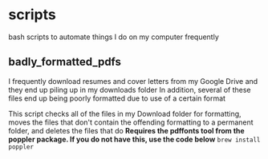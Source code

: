 # scripts
bash scripts to automate things I do on my computer frequently

## badly_formatted_pdfs
I frequently download resumes and cover letters from my Google Drive and they end up piling up in my downloads folder
In addition, several of these files end up being poorly formatted due to use of a certain format

This script checks all of the files in my Download folder for formatting, moves the files that don't contain the offending formatting to a permanent folder, and deletes the files that do
**Requires the pdffonts tool from the poppler package. If you do not have this, use the code below**
`brew install poppler`
